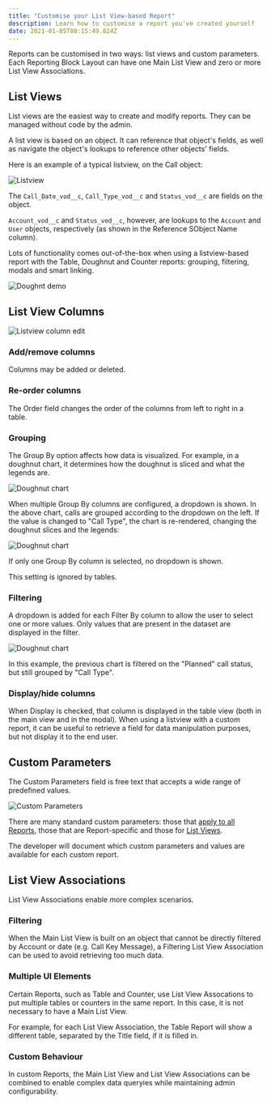 ```yaml
---
title: "Customise your List View-based Report"
description: Learn how to customise a report you've created yourself
date: 2021-01-05T08:15:49.824Z
---
```


Reports can be customised in two ways: list views and custom parameters. Each Reporting Block Layout can have one Main List View and zero or more List View Associations.

## List Views

List views are the easiest way to create and modify reports. They can be managed without code by the admin.

A list view is based on an object. It can reference that object's fields, as well as navigate the object's lookups to reference other objects' fields.

Here is an example of a typical listview, on the Call object:

![Listview](/static/img/listview.png "Listview")

The `Call_Date_vod__c`, `Call_Type_vod__c` and `Status_vod__c` are fields on the object.

`Account_vod__c` and `Status_vod__c`, however, are lookups to the `Account` and `User` objects, respectively (as shown in the Reference SObject Name column).

Lots of functionality comes out-of-the-box when using a listview-based report with the Table, Doughnut and Counter reports: grouping, filtering, modals and smart linking.

![Doughnt demo](/static/img/doughnut-demo.gif)

## List View Columns

![Listview column edit](/static/img/listview-column-edit.png "Listview column edit")

### Add/remove columns

Columns may be added or deleted.

### Re-order columns

The Order field changes the order of the columns from left to right in a table.

### Grouping

The Group By option affects how data is visualized. For example, in a doughnut chart, it determines how the doughnut is sliced and what the legends are.

![Doughnut chart](/static/img/doughnut-calls-by-status.png "Calls by status")

When multiple Group By columns are configured, a dropdown is shown. In the above chart, calls are grouped according to the dropdown on the left. If the value is changed to "Call Type", the chart is re-rendered, changing the doughnut slices and the legends:

![Doughnut chart](/static/img/doughnut-calls-by-call-type.png "Calls by call type")

If only one Group By column is selected, no dropdown is shown.

This setting is ignored by tables.

### Filtering

A dropdown is added for each Filter By column to allow the user to select one or more values. Only values that are present in the dataset are displayed in the filter.

![Doughnut chart](/static/img/doughnut-calls-by-call-type-filter.png "Calls by call type filtered")

In this example, the previous chart is filtered on the "Planned" call status, but still grouped by "Call Type".

### Display/hide columns

When Display is checked, that column is displayed in the table view (both in the main view and in the modal). When using a listview with a custom report, it can be useful to retrieve a field for data manipulation purposes, but not display it to the end user.

## Custom Parameters

The Custom Parameters field is free text that accepts a wide range of predefined values.

![Custom Parameters](/static/img/custom-block-custom-parameters.png "Custom Parameters")

There are many standard custom parameters: those that [apply to all Reports](/references/custom-parameters), those that are Report-specific and those for [List Views](/references/custom-parameters-list-view).

The developer will document which custom parameters and values are available for each custom report.

## List View Associations

List View Associations enable more complex scenarios.

### Filtering

When the Main List View is built on an object that cannot be directly filtered by Account or date (e.g. Call Key Message), a Filtering List View Association can be used to avoid retrieving too much data.

### Multiple UI Elements

Certain Reports, such as Table and Counter, use List View Assocations to put multiple tables or counters in the same report. In this case, it is not necessary to have a Main List View.

For example, for each List View Association, the Table Report will show a different table, separated by the Title field, if it is filled in.

### Custom Behaviour

In custom Reports, the Main List View and List View Associations can be combined to enable complex data queryies while maintaining admin configurability.

